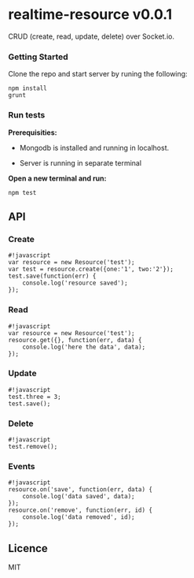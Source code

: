 # realtime-resource v0.0.1 #

CRUD (create, read, update, delete) over Socket.io.

### Getting Started ###

Clone the repo and start server by runing the following:

```
npm install
grunt
```

### Run tests ###

**Prerequisities:** 

* Mongodb is installed and running in localhost.

* Server is running in separate terminal

**Open a new terminal and run:**

```
npm test
```

## API ##

### Create ###

```
#!javascript
var resource = new Resource('test');
var test = resource.create({one:'1', two:'2'});
test.save(function(err) {
    console.log('resource saved');
});
```

### Read ###

```
#!javascript
var resource = new Resource('test');
resource.get({}, function(err, data) {
    console.log('here the data', data);
});
```

### Update ###

```
#!javascript
test.three = 3;
test.save();
```

### Delete ###

```
#!javascript
test.remove();
```

### Events ###

```
#!javascript
resource.on('save', function(err, data) {
    console.log('data saved', data);
});
resource.on('remove', function(err, id) {
    console.log('data removed', id);
});
```

## Licence ##

MIT
